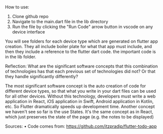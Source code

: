 How to use:

1. Clone github repo
2. Navigate to the main.dart file in the lib directory
3. Run the file by clicking the "Run Code" arrow button in vscode on any device interface

You will see folders for each device type which are generated on flutter app creation. They all include boiler plate for what that app must include, and then they include a reference to the flutter dart code. the important code is in the lib folder.

Reflection: What are the significant software concepts that this combination of technologies has that each previous set of technologies did not? Or that they handle significantly differently?

The most significant software concept is the auto creation of code for different device types, so that what you write in your dart files can be used for all other devices. Without this technology, developers must write a web application in React, iOS application in Swift, Android application in Kotlin, etc. So Flutter dramatically speeds up development time. Another concept we haven't see so far is the use States. It's the same concept as in React, which just preserves the state of the page (e.g. the notes to be displayed)

Sources:
• Code comes from: https://github.com/itzpradip/flutter-todo-app
